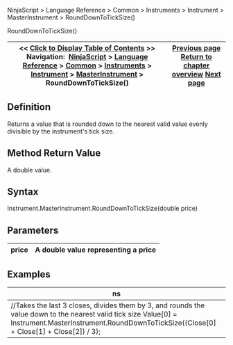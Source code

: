 ﻿
NinjaScript > Language Reference > Common > Instruments > Instrument > MasterInstrument > RoundDownToTickSize()

RoundDownToTickSize()

| << [Click to Display Table of Contents](rounddowntoticksize.md) >> **Navigation:**     [NinjaScript](ninjascript-1.md) > [Language Reference](language_reference_wip-1.md) > [Common](common-1.md) > [Instruments](instruments_ninjascript-1.md) > [Instrument](instrument-1.md) > [MasterInstrument](masterinstrument-1.md) > RoundDownToTickSize() | [Previous page](roundtoticksize-1.md) [Return to chapter overview](masterinstrument-1.md) [Next page](splits-1.md) |
| --- | --- |
## Definition
Returns a value that is rounded down to the nearest valid value evenly divisible by the instrument's tick size.
## 
## Method Return Value
A double value.
 
## Syntax
Instrument.MasterInstrument.RoundDownToTickSize(double price)
 
## Parameters

| price | A double value representing a price |
| --- | --- |

## Examples

| ns |
| --- |
| //Takes the last 3 closes, divides them by 3, and rounds the value down to the nearest valid tick size Value[0] = Instrument.MasterInstrument.RoundDownToTickSize((Close[0] + Close[1] + Close[2]) / 3); |
